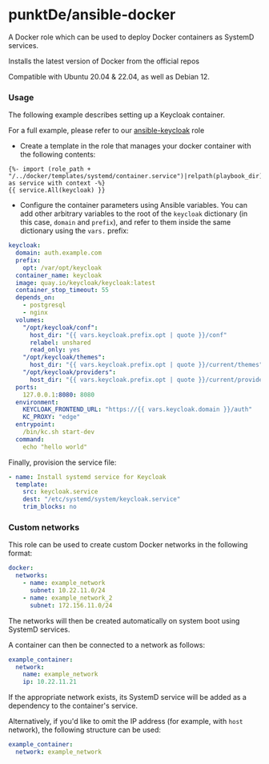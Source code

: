 # punktDe/ansible-docker

A Docker role which can be used to deploy Docker containers as SystemD services.

Installs the latest version of Docker from the official repos

Compatible with Ubuntu 20.04 & 22.04, as well as Debian 12.

### Usage
The following example describes setting up a Keycloak container.

For a full example, please refer to our [ansible-keycloak](https://github.com/punktDe/ansible-keycloak) role

* Create a template in the role that manages your docker container with the following contents:
```jinja2
{%- import (role_path + "/../docker/templates/systemd/container.service")|relpath(playbook_dir) as service with context -%}
{{ service.All(keycloak) }}
```

* Configure the container parameters using Ansible variables. You can add other arbitrary variables to the root of the `keycloak` dictionary (in this case, `domain` and `prefix`), and refer to them inside the same dictionary using the `vars.` prefix:
```yaml
keycloak:
  domain: auth.example.com
  prefix:
    opt: /var/opt/keycloak
  container_name: keycloak
  image: quay.io/keycloak/keycloak:latest
  container_stop_timeout: 55
  depends_on:
    - postgresql
    - nginx
  volumes:
    "/opt/keycloak/conf":
      host_dir: "{{ vars.keycloak.prefix.opt | quote }}/conf"
      relabel: unshared
      read_only: yes
    "/opt/keycloak/themes":
      host_dir: "{{ vars.keycloak.prefix.opt | quote }}/current/themes"
    "/opt/keycloak/providers":
      host_dir: "{{ vars.keycloak.prefix.opt | quote }}/current/providers"
  ports:
    127.0.0.1:8080: 8080
  environment:
    KEYCLOAK_FRONTEND_URL: "https://{{ vars.keycloak.domain }}/auth"
    KC_PROXY: "edge"
  entrypoint:
    /bin/kc.sh start-dev
  command:
    echo "hello world"
```

Finally, provision the service file:
```yaml
- name: Install systemd service for Keycloak
  template:
    src: keycloak.service
    dest: "/etc/systemd/system/keycloak.service"
    trim_blocks: no
```


### Custom networks
This role can be used to create custom Docker networks in the following format:
```yaml
docker:
  networks:
    - name: example_network
      subnet: 10.22.11.0/24
    - name: example_network_2
      subnet: 172.156.11.0/24
```

The networks will then be created automatically on system boot using SystemD services.

A container can then be connected to a network as follows:
```yaml
example_container:
  network:
    name: example_network
    ip: 10.22.11.21
```

If the appropriate network exists, its SystemD service will be added as a dependency to the container's service.

Alternatively, if you'd like to omit the IP address (for example, with `host` network), the following structure can be used:
```yaml
example_container:
  network: example_network
```
